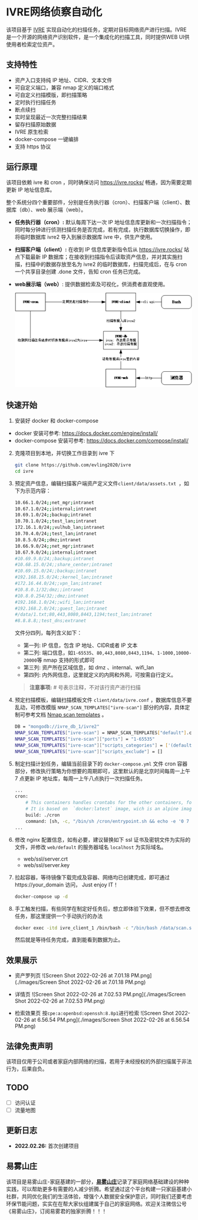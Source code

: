 # IVRE网络侦察自动化
该项目基于 [IVRE](https://github.com/ivre/ivre) 实现自动化的扫描任务，定期对目标网络资产进行扫描。IVRE 是一个开源的网络资产识别软件，是一个集成化的扫描工具，同时提供WEB UI供使用者检索定位资产。

## 支持特性
- 资产入口支持纯 IP 地址、CIDR、文本文件
- 可自定义端口，兼容 nmap 定义的端口格式
- 可自定义扫描模版，即扫描策略
- 定时执行扫描任务
- 断点续扫
- 实时呈现最近一次完整扫描结果
- 留存扫描原始数据
- IVRE 原生检索
- docker-compose 一键编排
- 支持 https 协议

## 运行原理
该项目依赖 ivre 和 cron ，同时确保访问 https://ivre.rocks/ 畅通，因为需要定期更新 IP 地址信息库。

整个系统分四个重要部件，分别是任务执行器（cron）、扫描客户端（client）、数据库（db）、web 展示端（web）。

- **任务执行器（cron）:** 默认每周下达一次 IP 地址信息库更新和一次扫描指令；同时每分钟进行侦测扫描任务是否完成，若有完成，执行数据库切换操作，即将临时数据库 ivre2 导入到展示数据库 ivre 中，供生产使用。
- **扫描客户端（client）:** 在收到 IP 信息库更新指令后从 https://ivre.rocks/ 站点下载最新 IP 数据库；在接收到扫描指令后读取资产信息，并对其实施扫描，扫描中的数据存放至名为 ivre2 的临时数据库，扫描完成后，在与 cron 一个共享目录创建 .done 文件，告知 cron 任务已完成。
- **web展示端（web）**: 提供数据检索及可视化，供消费者直观使用。

	![ivre-auto-scan.png](images/ivre-auto-scan.png)


## 快速开始
1. 安装好 docker 和 docker-compose
- docker 安装可参考: https://docs.docker.com/engine/install/
- docker-compose 安装可参考: https://docs.docker.com/compose/install/
2. 克隆项目到本地，并切换工作目录到 ivre 下
	```bash
	git clone https://github.com/evling2020/ivre
	cd ivre
	```
3. 预定资产信息，编辑扫描客户端资产定义文件`client/data/assets.txt `，如下为示范内容：
	```bash
	10.66.1.0/24;;net_mgr;intranet
	10.67.1.0/24;;internal;intranet
	10.69.1.0/24;;backup;intranet
	10.70.1.0/24;;test_lan;intranet
	172.16.1.0/24;;vulhub_lan;intranet
	10.70.4.0/24;;test_lan;intranet
	10.8.5.0/24;;dmz;intranet
	10.66.9.0/24;;net_mgr;intranet
	10.67.9.0/24;;internal;intranet
	#10.69.9.0/24;;backup;intranet
	#10.68.15.0/24;;share_center;intranet
	#10.69.15.0/24;;backup;intranet
	#192.168.15.0/24;;kernel_lan;intranet
	#172.16.44.0/24;;vpn_lan;intranet
	#10.8.0.1/32;dmz;;intranet
	#10.8.0.254/32;;dmz;intranet
	#192.168.1.0/24;;wifi_lan;intranet
	#192.168.2.0/24;;guest_lan;intranet
	#/data/1.txt;80,443,8080,8443,1194;test_lan;intranet
	#8.8.8.8;;test_dns;extranet
	```

	文件分四列，每列含义如下：
	- 第一列: IP 信息，包含 IP 地址、CIDR或者 IP 文本
	- 第二列: 端口信息，如`1-65535`、`80,443,8080,8443,1194`、`1-1000,10000-20000`等 nmap 支持的形式即可
	- 第三列: 资产所在区域信息，如 dmz 、internal、wifi_lan
	- 第四列: 内外网信息，这里就定义的内网和外网，可按需自行定义。
	> **注意事项:** # 号表示注释，不对该行资产进行扫描

4. 预定扫描模板，编辑扫描模板文件 `client/data/ivre.conf` ，数据库信息不要乱动，可修改模版 `NMAP_SCAN_TEMPLATES["ivre-scan"]` 部分的内容，具体定制可参考文档 [Nmap scan templates](https://doc.ivre.rocks/en/latest/install/config.html#nmap-scan-templates) 。

	```bash
	DB = "mongodb://ivre_db_1/ivre2"
	NMAP_SCAN_TEMPLATES["ivre-scan"] = NMAP_SCAN_TEMPLATES["default"].copy()
	NMAP_SCAN_TEMPLATES["ivre-scan"]["ports"] = "1-65535"
	NMAP_SCAN_TEMPLATES["ivre-scan"]["scripts_categories"] = ['(default or discovery or auth) and not (broadcast or brute or dos or exploit or external or fuzzer or intrusive)']
	NMAP_SCAN_TEMPLATES["ivre-scan"]["scripts_exclude"] = []
	```
5. 制定扫描计划任务，编辑当前目录下的 `docker-compose.yml` 文件 cron 容器部分，修改执行策略为你想要的周期即可，这里默认的是北京时间每周一上午 7 点更新 IP 地址库，每周一上午八点执行一次扫描任务。
	```bash
	...
	cron:
		# This containers handles crontabs for the other containers, following the 1 task per container principle.
		# It is based on  `docker:latest` image, wich is an alpine image with docker binary
		build: ./cron
		command: [sh, -c, "/bin/sh /cron/entrypoint.sh && echo -e '0 7 * * 1        docker exec -itd ivre_client_1 /bin/bash -c \"/usr/local/bin/ivre ipdata --download >> /var/log/ivre.log 2>&1\"\n* * * * *        /usr/local/bin/docker exec -itd ivre_client_1 /bin/bash -c \"/bin/bash /data/scan.sh >> /var/log/ivre.log 2>&1\"\n0 8 * * 1       /bin/sh /cron/scan.sh' > /etc/crontabs/root && crond -f -l 8"]
	...
	```
6. 修改 nginx 配置信息，如有必要，建议替换如下 ssl 证书及密钥文件为实际的文件，并修改 `web/default` 的服务器域名 `localhost` 为实际域名。
	- web/ssl/server.crt
	- web/ssl/server.key
8. 拉起容器，等待镜像下载完成及容器、网络均已创建完成，即可通过https://your_domain 访问， Just enjoy IT！
	```bash
	docker-compose up -d
	```
9. 手工触发扫描，有些同学在制定好任务后，想立即体验下效果，但不想去修改任务，那这里提供一个手动执行的办法
	```bash
	docker exec -itd ivre_client_1 /bin/bash -c "/bin/bash /data/scan.sh >> /var/log/ivre.log 2>&1"
	```
	然后就是等待任务完成，直到能看到数据为止。
	
## 效果展示
- 资产罗列页
	![Screen Shot 2022-02-26 at 7.01.18 PM.png](./images/Screen Shot 2022-02-26 at 7.01.18 PM.png)

- 详情页
	![Screen Shot 2022-02-26 at 7.02.53 PM.png](./images/Screen Shot 2022-02-26 at 7.02.53 PM.png)

- 检索效果页
	按`cpe:a:openbsd:openssh:8.8p1`进行检索
	![Screen Shot 2022-02-26 at 6.56.54 PM.png](./images/Screen Shot 2022-02-26 at 6.56.54 PM.png)


## 法律免责声明
该项目仅用于公司或者家庭内部网络的扫描，若用于未经授权的外部扫描属于非法行为，后果自负。

## TODO
- [ ] 访问认证
- [ ] 流量地图

## 更新日志
- **2022.02.26:** 首次创建项目

## 易雾山庄

该项目是易雾山庄-家庭基建的一部分，[**易雾山庄**](https://www.evling.tech)记录了家庭网络基础建设的种种实践，可以帮助更多有需要的人减少折腾。希望通过这个平台构建一只家庭基建小社群，共同优化我们的生活体验，增强个人数据安全保护意识，同时我们还要考虑环保节能问题，实实在在帮大家伙组建属于自己的家庭网络。欢迎关注微信公号《易雾山庄》，订阅易雾君的独家折腾！！！


